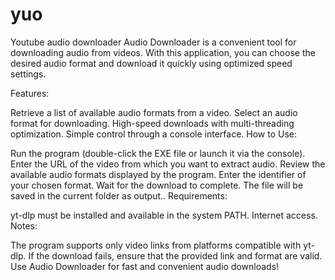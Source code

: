 # yuo
Youtube audio downloader
Audio Downloader is a convenient tool for downloading audio from videos. With this application, you can choose the desired audio format and download it quickly using optimized speed settings.

Features:

Retrieve a list of available audio formats from a video.
Select an audio format for downloading.
High-speed downloads with multi-threading optimization.
Simple control through a console interface.
How to Use:

Run the program (double-click the EXE file or launch it via the console).
Enter the URL of the video from which you want to extract audio.
Review the available audio formats displayed by the program.
Enter the identifier of your chosen format.
Wait for the download to complete. The file will be saved in the current folder as output.<extension>.
Requirements:

yt-dlp must be installed and available in the system PATH.
Internet access.
Notes:

The program supports only video links from platforms compatible with yt-dlp.
If the download fails, ensure that the provided link and format are valid.
Use Audio Downloader for fast and convenient audio downloads!
